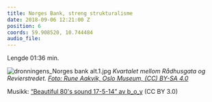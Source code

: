 ```yaml
---
title: Norges Bank, streng strukturalisme
date: 2018-09-06 12:21:00 Z
position: 6
coords: 59.908520, 10.744484
audio_file: 
---
```


Lengde 01:36 min.


![dronningens_Norges bank alt.1.jpg](/uploads/dronningens_Norges%20bank%20alt.1.jpg)
*Kvartalet mellom Rådhusgata og Revierstredet. [Foto: Rune Aakvik, Oslo Museum, (CC) BY-SA 4.0](https://digitaltmuseum.no/021017515172/norges-bank)*

Musikk: [“Beautiful 80's sound 17-5-14” av b_o_y](https://soundcloud.com/b_o_y/beautiful-80s-sound-17-5-14) (CC BY 3.0)